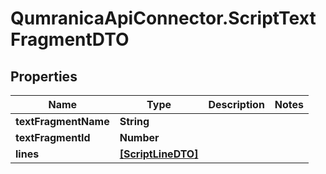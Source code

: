 # QumranicaApiConnector.ScriptTextFragmentDTO

## Properties

Name | Type | Description | Notes
------------ | ------------- | ------------- | -------------
**textFragmentName** | **String** |  | 
**textFragmentId** | **Number** |  | 
**lines** | [**[ScriptLineDTO]**](ScriptLineDTO.md) |  | 


